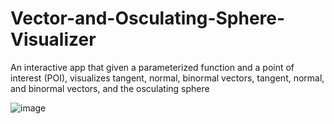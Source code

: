 # Vector-and-Osculating-Sphere-Visualizer
An interactive app that given a parameterized function and a point of interest (POI), visualizes tangent, normal, binormal vectors, tangent, normal, and binormal vectors, and the osculating sphere

![image](https://user-images.githubusercontent.com/35969859/228984905-ffff2953-4750-4961-8792-c646e5d348fd.png)

